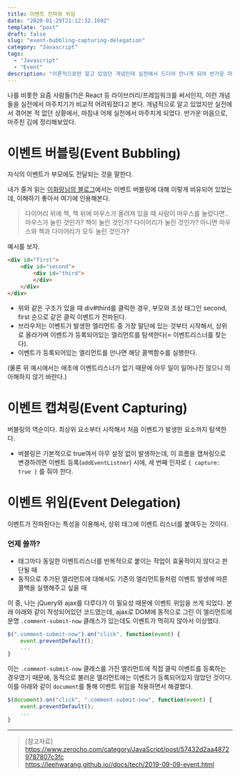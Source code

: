 ```yaml
---
title: 이벤트 전파와 위임
date: "2020-01-29T21:12:32.169Z"
template: "post"
draft: false
slug: "event-bubbling-capturing-delegation"
category: "Javascript"
tags:
  - "Javascript"
  - "Event"
description: "이론적으로만 알고 있었던 개념인데 실전에서 드디어 만나게 되어 반가운 마음에 이벤트 전파(버블링, 캡쳐링), 그리고 그를 이용한 위임에 대해 정리해보기로 했다."
---
```


나를 비롯한 요즘 사람들(?)은 React 등 라이브러리/프레임워크를 써서인지, 이런 개념들을 실전에서 마주치기가 비교적 어려워졌다고 본다. 개념적으로 알고 있었지만 실전에서 겪어본 적 없던 상황에서, 마침내 어제 실전에서 마주치게 되었다. 반가운 마음으로, 마주친 김에 정리해보았다.

# 이벤트 버블링(Event Bubbling)
자식의 이벤트가 부모에도 전달되는 것을 말한다.  

내가 즐겨 읽는 [이화랑님의 블로그](https://leehwarang.github.io/)에서는 이벤트 버블링에 대해 이렇게 비유되어 있었는데, 이해하기 좋아서 여기에 인용해본다.  

> 다이어리 위에 책, 책 위에 마우스가 올려져 있을 때 사람이 마우스를 눌렀다면.. 마우스가 눌린 것인가? 책이 눌린 것인가? 다이어리가 눌린 것인가? 아니면 마우스와 책과 다이어리가 모두 눌린 것인가?

예시를 보자.

```html
<div id="first">
    <div id="second">
        <div id="third">
        </div>
    </div>
</div>
```

- 위와 같은 구조가 있을 때 div#third를 클릭한 경우, 부모와 조상 태그인 second, first 순으로 같은 클릭 이벤트가 전파된다.
- 브라우저는 이벤트가 발생한 엘리먼트 중 가장 말단에 있는 것부터 시작해서, 상위로 올라가며 이벤트가 등록되어있는 엘리먼트를 탐색한다(= 이벤트리스너를 찾는다).
- 이벤트가 등록되어있는 엘리먼트를 만나면 해당 콜백함수를 실행한다.

(물론 위 예시에서는 애초에 이벤트리스너가 없기 때문에 아무 일이 일어나진 않으니 의아해하지 않기 바란다.)


# 이벤트 캡쳐링(Event Capturing)
버블링의 역순이다. 최상위 요소부터 시작해서 처음 이벤트가 발생한 요소까지 탐색한다.

- 버블링은 기본적으로 true여서 아무 설정 없이 발생하는데, 이 흐름을 캡쳐링으로 변경하려면 이벤트 등록(`addEventListner`) 시에, 세 번째 인자로 `{ capture: true }` 를 줘야 한다.


# 이벤트 위임(Event Delegation)
이벤트가 전파된다는 특성을 이용해서, 상위 태그에 이벤트 리스너를 붙여두는 것이다.

### 언제 쓸까?
- 태그마다 동일한 이벤트리스너를 반복적으로 붙이는 작업이 효율적이지 않다고 판단될 때
- 동적으로 추가된 엘리먼트에 대해서도 기존의 엘리먼트들처럼 이벤트 발생에 따른 콜백을 실행해주고 싶을 때  

이 중, 나는 jQuery와 ajax를 다루다가 이 필요성 때문에 이벤트 위임을 쓰게 되었다. 본래 아래와 같이 작성되어있던 코드였는데, ajax로 DOM에 동적으로 그린 이 엘리먼트에 분명 `.comment-submit-now` 클래스가 있는데도 이벤트가 먹히지 않아서 이상했다.

```js
$(".comment-submit-now").on("click", function(event) {
    event.preventDefault();
    ...
}
```

이는 `.comment-submit-now` 클래스를 가진 엘리먼트에 직접 클릭 이벤트를 등록하는 경우였기 때문에, 동적으로 불러온 엘리먼트에는 이벤트가 등록되어있지 않았던 것이다. 이를 아래와 같이 `document`를 통해 이벤트 위임을 적용하면서 해결했다.

```js
$(document).on("click", ".comment-submit-now", function(event) {
    event.preventDefault();
    ...
}
```

---

> [참고자료]  
> https://www.zerocho.com/category/JavaScript/post/57432d2aa48729787807c3fc  
> https://leehwarang.github.io//docs/tech/2019-09-09-event.html  
